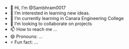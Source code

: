 - 👋 Hi, I’m @Sambhram0017
- 👀 I’m interested in learning new ideas.
- 🌱 I’m currently learning in Canara Engineering College
- 💞️ I’m looking to collaborate on projects 
- 📫 How to reach me ...
- 😄 Pronouns: ...
- ⚡ Fun fact: ...

<!---
Sambhram0017/Sambhram0017 is a ✨ special ✨ repository because its `README.md` (this file) appears on your GitHub profile.
You can click the Preview link to take a look at your changes.
--->
